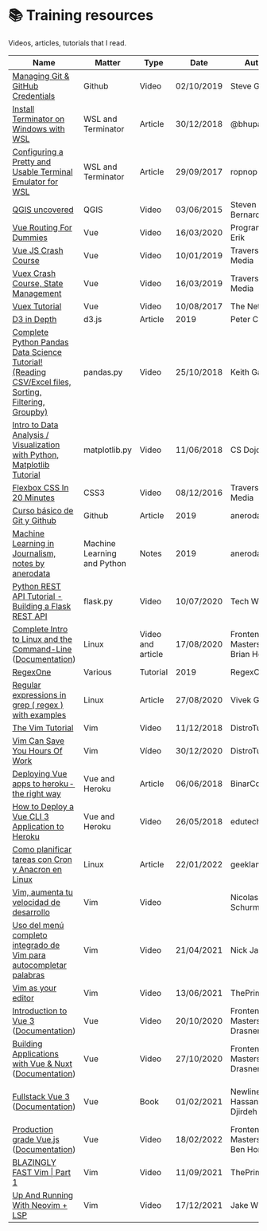 # 📚 Training resources

Videos, articles, tutorials that I read.

|  Name | Matter | Type | Date | Author | Record |
|---|---|---|---|---|---|
| [Managing Git & GitHub Credentials](https://www.youtube.com/watch?v=mskIcsJFzcI)  | Github  | Video | 02/10/2019 | Steve Griffith | |
| [Install Terminator on Windows with WSL](https://medium.com/@bhupathy/install-terminator-on-windows-with-wsl-2826591d2156)  | WSL and Terminator  | Article | 30/12/2018 | @bhupathy | |
| [Configuring a Pretty and Usable Terminal Emulator for WSL](https://blog.ropnop.com/configuring-a-pretty-and-usable-terminal-emulator-for-wsl/)  | WSL and Terminator  | Article | 29/09/2017 | ropnop | |
| [QGIS uncovered](https://www.youtube.com/playlist?list=PL7HotvlLKHCs9nD1fFUjSOsZrsnctyV2R) | QGIS | Video | 03/06/2015 | Steven Bernard | [QGIS-Uncovered](https://github.com/anerodata/formacion/tree/master/QGIS/QGIS-Uncovered) |
| [Vue Routing For Dummies](https://www.youtube.com/watch?v=-uCUCmrNgeo) | Vue | Video | 16/03/2020 | Program With Erik | [portfolio](https://github.com/anerodata/portfolio) |
| [Vue JS Crash Course](https://www.youtube.com/watch?v=Wy9q22isx3U&) | Vue | Video | 10/01/2019 |  Traversy Media | [vue-cli](https://github.com/anerodata/formacion/tree/master/Javascript/vue-cli) |
| [Vuex Crash Course, State Management](https://www.youtube.com/watch?v=5lVQgZzLMHc) | Vue | Video | 16/03/2019 |  Traversy Media | [vue-vuex](https://github.com/anerodata/formacion/tree/master/javascript/vue-vuex) |
| [Vuex Tutorial](https://www.youtube.com/playlist?list=PL4cUxeGkcC9i371QO_Rtkl26MwtiJ30P2) | Vue | Video | 10/08/2017 | The Net Ninja | [portfolio](https://github.com/anerodata/portfolio) |
| [D3 in Depth](https://www.d3indepth.com/) | d3.js | Article | 2019 | Peter Cook | |
| [Complete Python Pandas Data Science Tutorial! (Reading CSV/Excel files, Sorting, Filtering, Groupby)](https://www.youtube.com/watch?v=vmEHCJofslg) | pandas.py | Video | 25/10/2018 | Keith Galli | [tutorial-pandas](https://github.com/anerodata/formacion/tree/master/python/apuntes-pandas) |
| [Intro to Data Analysis / Visualization with Python, Matplotlib Tutorial](https://www.youtube.com/watch?v=a9UrKTVEeZA&t=590s) | matplotlib.py | Video | 11/06/2018 | CS Dojo | [tutorial-matplotlib](https://github.com/anerodata/formacion/tree/master/python/tutorial-matplotlib) |
| [Flexbox CSS In 20 Minutes](https://www.youtube.com/watch?v=JJSoEo8JSnc) | CSS3 | Video | 08/12/2016 | Traversy Media | [css-flexbox](https://github.com/anerodata/formacion/tree/master/html-css/css-flexbox) |
| [Curso básico de Git y Github](https://github.com/anerodata/formacion/tree/master/otros/apuntes-github) | Github | Article | 2019 | anerodata | | 
| [Machine Learning in Journalism, notes by anerodata](https://github.com/anerodata/formacion/tree/master/otros/machine-learning-in-journalism) | Machine Learning and Python | Notes | 2019 | anerodata | | 
| [Python REST API Tutorial - Building a Flask REST API](https://youtu.be/GMppyAPbLYk?t=829) | flask.py | Video | 10/07/2020 | Tech With Tim | [tutorial-flask-api](https://github.com/anerodata/formacion/tree/master/python/tutorial-flask-api) |
| [Complete Intro to Linux and the Command-Line](https://frontendmasters.com/courses/linux-command-line/) ([Documentation](https://btholt.github.io/complete-intro-to-linux-and-the-cli/)) | Linux | Video and article | 17/08/2020 | Frontend Masters and Brian Holt | [linux-command-line](https://github.com/anerodata/formacion/tree/master/linux/command-line) |
| [RegexOne](https://regexone.com/) | Various | Tutorial | 2019 | RegexOne | [regex](https://github.com/anerodata/formacion/tree/master/linux/regex) |
| [Regular expressions in grep ( regex ) with examples](https://www.cyberciti.biz/faq/grep-regular-expressions/) | Linux | Article | 27/08/2020 | Vivek Gite | [regex](https://github.com/anerodata/formacion/tree/master/linux/regex) |
| [The Vim Tutorial](https://www.youtube.com/watch?v=ER5JYFKkYDg&ab_channel=DistroTube) | Vim | Video | 11/12/2018 | DistroTube | [vim](https://github.com/anerodata/formacion/tree/master/linux/vim) |
|[Vim Can Save You Hours Of Work](https://www.youtube.com/watch?v=bshMXXX40_4&t=630s&ab_channel=DistroTube) | Vim | Vídeo | 30/12/2020 | DistroTube | [vim](https://github.com/anerodata/formacion/tree/master/linux/vim) |
| [Deploying Vue apps to heroku - the right way](https://medium.com/binarcode/deploying-vue-apps-to-heroku-the-right-way-26b11c1ae5cd) | Vue and Heroku | Article | 06/06/2018 | BinarCode | |
| [How to Deploy a Vue CLI 3 Application to Heroku](https://www.youtube.com/watch?v=yfW9knTBR90&ab_channel=edutechional) | Vue and Heroku | Video | 26/05/2018 | edutechional | |
| [Como planificar tareas con Cron y Anacron en Linux](https://geekland.eu/planificar-tareas-con-cron-y-anacron-en-linux/) | Linux | Article | 22/01/2022 | geekland.eu | |
| [Vim, aumenta tu velocidad de desarrollo](https://www.udemy.com/course/vim-aumenta-tu-velocidad-de-desarrollo/learn/lecture/15495998#overview) | Vim | Video | | Nicolas Schurmann |[vim](https://github.com/anerodata/formacion/tree/master/linux/vim) |
| [Uso del menú completo integrado de Vim para autocompletar palabras](https://www.youtube.com/watch?v=2f8h45YR494&ab_channel=NickJanetakis) | Vim | Video | 21/04/2021 | Nick Janetakis | |
| [Vim as your editor](https://www.youtube.com/watch?v=gSHf_b6AWKc) | Vim | Video | 13/06/2021 | ThePrimeagen | [Vim](https://github.com/anerodata/recursos/tree/master/linux/vim) |
| [Introduction to Vue 3](https://frontendmasters.com/courses/vue-3/) ([Documentation](https://github.com/sdras/intro-to-vue)) | Vue | Video | 20/10/2020 | Frontend Masters Sarah Drasner | [vue-3-introduction](https://github.com/anerodata/recursos/tree/master/Javascript/vue-3-introduction) |
| [Building Applications with Vue & Nuxt](https://frontendmasters.com/courses/vue-nuxt-apps/) ([Documentation](https://github.com/anerodata/building-web-apps-with-vue)) | Vue | Video | 27/10/2020 | Frontend Masters Sarah Drasner | [building-web-apps-with-vue](https://github.com/anerodata/building-web-apps-with-vue) |
| [Fullstack Vue 3](https://app.gumroad.com/library) ([Documentation](https://github.com/anerodata/full-stack-vue-advanced-code)) | Vue | Book | 01/02/2021 | Newline and Hassan Djirdeh | [full-stack-vue-advanced-code](https://github.com/anerodata/full-stack-vue-advanced-code) |
| [Production grade Vue.js](https://frontendmasters.com/courses/production-vue/best-practices-exercise/) ([Documentation](https://github.com/bencodezen/production-grade-vue.git)) | Vue | Video | 18/02/2022 | Frontend Masters and Ben Hong | [production-grade-vue](https://github.com/anerodata/production-grade-vue.git) |
| [BLAZINGLY FAST Vim \| Part 1](https://www.youtube.com/watch?v=qZO9A5F6BZs) | Vim | Video | 11/09/2021 | ThePrimeagen | |
| [Up And Running With Neovim + LSP](https://www.youtube.com/watch?v=36o52-2_83M) | Vim | Video | 17/12/2021 | Jake Wiesler | |
